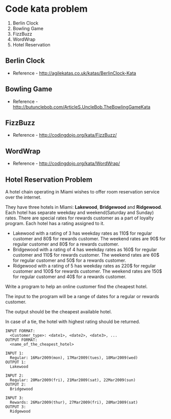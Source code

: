# Code kata problem
1. Berlin Clock
2. Bowling Game
3. FizzBuzz
4. WordWrap
5. Hotel Reservation

## Berlin Clock
- Reference - http://agilekatas.co.uk/katas/BerlinClock-Kata

## Bowling Game
- Reference - http://butunclebob.com/ArticleS.UncleBob.TheBowlingGameKata

## FizzBuzz
- Reference - http://codingdojo.org/kata/FizzBuzz/

## WordWrap
- Reference - http://codingdojo.org/kata/WordWrap/

## Hotel Reservation Problem

A hotel chain operating in Miami wishes to offer room reservation service over the internet.

They have three hotels in Miami: **Lakewood**, **Bridgewood** and **Ridgewood**. Each hotel has separate weekday and weekend(Saturday and Sunday) rates. There are special rates for rewards customer as a part of loyalty program. Each hotel has a rating assigned to it.

- Lakewood with a rating of 3 has weekday rates as 110$ for regular customer and 80$ for rewards customer. The weekend rates are 90$ for regular customer and 80$ for a rewards customer. 
- Bridgewood with a rating of 4 has weekday rates as 160$ for regular customer and 110$ for rewards customer. The weekend rates are 60$ for regular customer and 50$ for a rewards customer. 
- Ridgewood with a rating of 5 has weekday rates as 220$ for regular customer and 100$ for rewards customer. The weekend rates are 150$ for regular customer and 40$ for a rewards customer.

Write a program to help an online customer find the cheapest hotel.

The input to the program will be a range of dates for a regular or rewards customer.

The output should be the cheapest available hotel.

In case of a tie, the hotel with highest rating should be returned.

```$xslt
INPUT FORMAT:
  <Customer_type>: <date1>, <date2>, <date3>, ...
OUTPUT FORMAT: 
  <name_of_the_cheapest_hotel>
```

```$xslt
INPUT 1: 
  Regular: 16Mar2009(mon), 17Mar2009(tues), 18Mar2009(wed)
OUTPUT 1: 
  Lakewood

INPUT 2: 
  Regular: 20Mar2009(fri), 21Mar2009(sat), 22Mar2009(sun) 
OUTPUT 2: 
  Bridgewood 

INPUT 3: 
  Rewards: 26Mar2009(thur), 27Mar2009(fri), 28Mar2009(sat)
OUTPUT 3: 
  Ridgewood
```